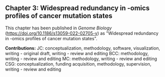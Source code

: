 ## Chapter 3: Widespread redundancy in -omics profiles of cancer mutation states

This chapter has been published in _Genome Biology_ (https://doi.org/10.1186/s13059-022-02705-y) as "Widespread redundancy in -omics profiles of cancer mutation states".

**Contributions:**
JC: conceptualization, methodology, software, visualization, writing - original draft, writing - review and editing
BCC: methodology, writing - review and editing
MC: methodology, writing - review and editing
CSG: conceptualization, funding acquisition, methodology, supervision, writing - review and editing
